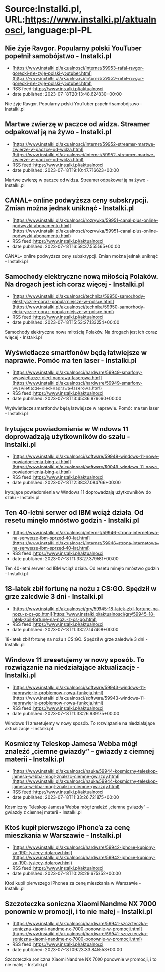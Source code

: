 # Source:Instalki.pl, URL:https://www.instalki.pl/aktualnosci, language:pl-PL

## Nie żyje Ravgor. Popularny polski YouTuber popełnił samobójstwo - Instalki.pl
 - [https://www.instalki.pl/aktualnosci/internet/59953-rafal-ravgor-gorecki-nie-zyje-polski-youtuber.html](https://www.instalki.pl/aktualnosci/internet/59953-rafal-ravgor-gorecki-nie-zyje-polski-youtuber.html)
 - RSS feed: https://www.instalki.pl/aktualnosci
 - date published: 2023-07-18T20:13:48.624830+00:00

Nie żyje Ravgor. Popularny polski YouTuber popełnił samobójstwo - Instalki.pl

## Martwe zwierzę w paczce od widza. Streamer odpakował ją na żywo - Instalki.pl
 - [https://www.instalki.pl/aktualnosci/internet/59952-streamer-martwe-zwierze-w-paczce-od-widza.html](https://www.instalki.pl/aktualnosci/internet/59952-streamer-martwe-zwierze-w-paczce-od-widza.html)
 - RSS feed: https://www.instalki.pl/aktualnosci
 - date published: 2023-07-18T19:10:47.716623+00:00

Martwe zwierzę w paczce od widza. Streamer odpakował ją na żywo - Instalki.pl

## CANAL+ online podwyższa ceny subskrypcji. Zmian można jednak uniknąć - Instalki.pl
 - [https://www.instalki.pl/aktualnosci/rozrywka/59951-canal-plus-online-podwyzki-abonamentu.html](https://www.instalki.pl/aktualnosci/rozrywka/59951-canal-plus-online-podwyzki-abonamentu.html)
 - RSS feed: https://www.instalki.pl/aktualnosci
 - date published: 2023-07-18T16:58:37.555565+00:00

CANAL+ online podwyższa ceny subskrypcji. Zmian można jednak uniknąć - Instalki.pl

## Samochody elektryczne nową miłością Polaków. Na drogach jest ich coraz więcej - Instalki.pl
 - [https://www.instalki.pl/aktualnosci/technika/59950-samochody-elektryczne-coraz-popularniejsze-w-polsce.html](https://www.instalki.pl/aktualnosci/technika/59950-samochody-elektryczne-coraz-popularniejsze-w-polsce.html)
 - RSS feed: https://www.instalki.pl/aktualnosci
 - date published: 2023-07-18T15:53:27.133254+00:00

Samochody elektryczne nową miłością Polaków. Na drogach jest ich coraz więcej - Instalki.pl

## Wyświetlacze smartfonów będą łatwiejsze w naprawie. Pomóc ma ten laser - Instalki.pl
 - [https://www.instalki.pl/aktualnosci/hardware/59949-smarfony-wyswietlacze-oled-naprawa-laserowa.html](https://www.instalki.pl/aktualnosci/hardware/59949-smarfony-wyswietlacze-oled-naprawa-laserowa.html)
 - RSS feed: https://www.instalki.pl/aktualnosci
 - date published: 2023-07-18T13:45:36.976060+00:00

Wyświetlacze smartfonów będą łatwiejsze w naprawie. Pomóc ma ten laser - Instalki.pl

## Irytujące powiadomienia w Windows 11 doprowadzają użytkowników do szału - Instalki.pl
 - [https://www.instalki.pl/aktualnosci/software/59948-windows-11-nowe-powiadomienia-bing-ai.html](https://www.instalki.pl/aktualnosci/software/59948-windows-11-nowe-powiadomienia-bing-ai.html)
 - RSS feed: https://www.instalki.pl/aktualnosci
 - date published: 2023-07-18T12:38:37.084766+00:00

Irytujące powiadomienia w Windows 11 doprowadzają użytkowników do szału - Instalki.pl

## Ten 40-letni serwer od IBM wciąż działa. Od resetu minęło mnóstwo godzin - Instalki.pl
 - [https://www.instalki.pl/aktualnosci/internet/59946-strona-internetowa-na-serwerze-ibm-sprzed-40-lat.html](https://www.instalki.pl/aktualnosci/internet/59946-strona-internetowa-na-serwerze-ibm-sprzed-40-lat.html)
 - RSS feed: https://www.instalki.pl/aktualnosci
 - date published: 2023-07-18T11:33:27.379581+00:00

Ten 40-letni serwer od IBM wciąż działa. Od resetu minęło mnóstwo godzin - Instalki.pl

## 18-latek zbił fortunę na nożu z CS:GO. Spędził w grze zaledwie 3 dni - Instalki.pl
 - [https://www.instalki.pl/aktualnosci/gry/59945-18-latek-zbil-fortune-na-nozu-z-cs-go.html](https://www.instalki.pl/aktualnosci/gry/59945-18-latek-zbil-fortune-na-nozu-z-cs-go.html)
 - RSS feed: https://www.instalki.pl/aktualnosci
 - date published: 2023-07-18T11:33:27.147408+00:00

18-latek zbił fortunę na nożu z CS:GO. Spędził w grze zaledwie 3 dni - Instalki.pl

## Windows 11 zresetujemy w nowy sposób. To rozwiązanie na niedziałające aktualizacje  - Instalki.pl
 - [https://www.instalki.pl/aktualnosci/software/59943-windows-11-naprawienie-problemow-nowa-funkcja.html](https://www.instalki.pl/aktualnosci/software/59943-windows-11-naprawienie-problemow-nowa-funkcja.html)
 - RSS feed: https://www.instalki.pl/aktualnosci
 - date published: 2023-07-18T11:33:26.939175+00:00

Windows 11 zresetujemy w nowy sposób. To rozwiązanie na niedziałające aktualizacje  - Instalki.pl

## Kosmiczny Teleskop Jamesa Webba mógł znaleźć „ciemne gwiazdy” – gwiazdy z ciemnej materii - Instalki.pl
 - [https://www.instalki.pl/aktualnosci/nauka/59944-kosmiczny-teleskop-jamesa-webba-mogl-znalezc-ciemne-gwiazdy.html](https://www.instalki.pl/aktualnosci/nauka/59944-kosmiczny-teleskop-jamesa-webba-mogl-znalezc-ciemne-gwiazdy.html)
 - RSS feed: https://www.instalki.pl/aktualnosci
 - date published: 2023-07-18T11:33:26.721875+00:00

Kosmiczny Teleskop Jamesa Webba mógł znaleźć „ciemne gwiazdy” – gwiazdy z ciemnej materii - Instalki.pl

## Ktoś kupił pierwszego iPhone’a za cenę mieszkania w Warszawie - Instalki.pl
 - [https://www.instalki.pl/aktualnosci/hardware/59942-iphone-kupiony-za-190-tysiecy-dolarow.html](https://www.instalki.pl/aktualnosci/hardware/59942-iphone-kupiony-za-190-tysiecy-dolarow.html)
 - RSS feed: https://www.instalki.pl/aktualnosci
 - date published: 2023-07-18T10:28:29.675852+00:00

Ktoś kupił pierwszego iPhone’a za cenę mieszkania w Warszawie - Instalki.pl

## Szczoteczka soniczna Xiaomi Nandme NX 7000 ponownie w promocji, i to nie małej - Instalki.pl
 - [https://www.instalki.pl/aktualnosci/hardware/59941-szczoteczka-soniczna-xiaomi-nandme-nx-7000-ponownie-w-promocji.html](https://www.instalki.pl/aktualnosci/hardware/59941-szczoteczka-soniczna-xiaomi-nandme-nx-7000-ponownie-w-promocji.html)
 - RSS feed: https://www.instalki.pl/aktualnosci
 - date published: 2023-07-18T09:23:33.845553+00:00

Szczoteczka soniczna Xiaomi Nandme NX 7000 ponownie w promocji, i to nie małej - Instalki.pl


